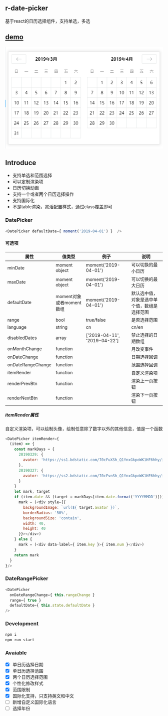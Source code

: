 ## r-date-picker

基于react的日历选择组件，支持单选，多选

## [demo](https://kelen.github.io/r-date-picker/)

![AirbnbStyle](https://raw.githubusercontent.com/KELEN/r-date-picker/master/example/images/airbnb-style.png "AirbnbStyle")

## Introduce

 - 支持单选和范围选择
 - 可以定制渲染项
 - 日历切换动画
 - 支持一个或者两个日历选择操作
 - 支持国际化
 - 不是table渲染，灵活配置样式，通过class覆盖即可

### DatePicker

```javascript
<DatePicker defaultDate={ moment('2019-04-01') }  />
```

#### 可选项

| 属性 | 值类型 | 例子 | 说明 |
| ------------ | ------------ | ------------ | -- |
| minDate | moment object  |  moment('2019-04-01')  | 可以切换的最小日历 |
| maxDate | moment object  |  moment('2019-04-01')  | 可以切换的最大日历 |
| defaultDate  | moment对象或者moment数组 | moment('2019-04-01') | 默认选中值，对象是选中单个值，数组是选择范围 |
| range | bool | true/false | 是否选择范围 |
| language | string | cn | cn/en | 
| disabledDates | array | ['2019-04-11', '2019-04-22'] | 禁止选择的日期数组 |
| onMonthChange | function | | 月改变事件 |
| onDateChange | function | | 日期选择回调 |
| onDateRangeChange | function |  | 范围选择回调 |
| itemRender | function |  | 自定义渲染项 |
| renderPrevBtn | function | | 渲染上一页按钮 |
| renderNextBtn | function | | 渲染下一页按钮 |

##### itemRender属性

自定义渲染项，可以绘制头像，绘制任意除了数字以外的其他信息，值是一个函数

```javascript
<DatePicker itemRender={ 
  (item) => { 
    const markDays = {
      20190329: {
        avator: 'https://ss1.bdstatic.com/70cFuXSh_Q1YnxGkpoWK1HF6hhy/it/u=4208386305,57701306&fm=27&gp=0.jpg'
      },
      20190327: {
        avator: 'https://ss2.bdstatic.com/70cFvnSh_Q1YnxGkpoWK1HF6hhy/it/u=2060761043,284284863&fm=27&gp=0.jpg'
      }
    }
    let mark, target
    if (item.date && (target = markDays[item.date.format('YYYYMMDD')])) {
      mark = (<div style={{ 
        backgroundImage: `url(${ target.avator })`, 
        borderRadius: '50%',
        backgroundSize: 'contain',
        width: 40,
        height: 40
      }}></div>)
    } else {
      mark = (<div data-label={ item.key }>{ item.num }</div>)
    }
    return mark
  } 
}/>
```

### DateRangePicker 

```javascript
<DatePicker 
  onDateRangeChange={ this.rangeChange } 
  range={ true }
  defaultDate={ this.state.defaultDate } 
/>
```

### Development
```bash
npm i
npm run start
```

### Avaiable

- [x] 单日历选择日期
- [x] 单日历选择范围
- [x] 两个日历选择范围
- [x] 个性化修改样式
- [x] 范围限制
- [x] 国际化支持，只支持英文和中文
- [ ] 新增自定义国际化语言
- [ ] 选择年份